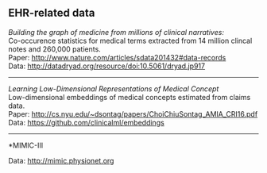 ## EHR-related data

*Building the graph of medicine from millions of clinical narratives:*  
Co-occurence statistics for medical terms extracted from 14 million clincal notes and 260,000 patients.  
Paper: http://www.nature.com/articles/sdata201432#data-records  
Data: http://datadryad.org/resource/doi:10.5061/dryad.jp917  

***

*Learning Low-Dimensional Representations of Medical Concept*  
Low-dimensional embeddings of medical concepts estimated from claims data.  
Paper: http://cs.nyu.edu/~dsontag/papers/ChoiChiuSontag_AMIA_CRI16.pdf  
Data: https://github.com/clinicalml/embeddings  

***

*MIMIC-III

Data: http://mimic.physionet.org
